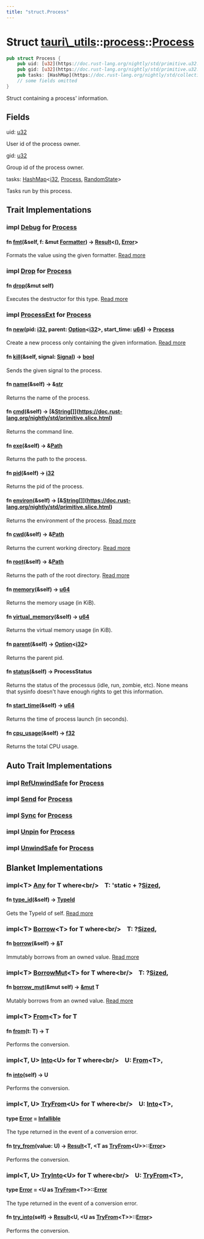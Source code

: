 ```yaml
---
title: "struct.Process"
---
```


Struct [tauri\\\_utils](/docs/api/rust/tauri\_utils/../index.html)::[process](/docs/api/rust/tauri\_utils/index.html)::[Process](/docs/api/rust/tauri\_utils/)
==============================================================================================================================================================

```rust
pub struct Process {
    pub uid: [u32](https://doc.rust-lang.org/nightly/std/primitive.u32.html),
    pub gid: [u32](https://doc.rust-lang.org/nightly/std/primitive.u32.html),
    pub tasks: [HashMap](https://doc.rust-lang.org/nightly/std/collections/hash/map/struct.HashMap.html "struct std::collections::hash::map::HashMap")&lt;[i32](https://doc.rust-lang.org/nightly/std/primitive.i32.html), [Process](/docs/api/rust/tauri\_utils/../../tauri\_utils/process/struct.Process.html "struct tauri\_utils::process::Process"), [RandomState](https://doc.rust-lang.org/nightly/std/collections/hash/map/struct.RandomState.html "struct std::collections::hash::map::RandomState")\&gt;,
    // some fields omitted
}
```

Struct containing a process' information.

Fields
------

<span>uid: [u32](https://doc.rust-lang.org/nightly/std/primitive.u32.html)</span>

User id of the process owner.

<span>gid: [u32](https://doc.rust-lang.org/nightly/std/primitive.u32.html)</span>

Group id of the process owner.

<span>tasks: [HashMap](https://doc.rust-lang.org/nightly/std/collections/hash/map/struct.HashMap.html "struct std::collections::hash::map::HashMap")&lt;[i32](https://doc.rust-lang.org/nightly/std/primitive.i32.html), [Process](/docs/api/rust/tauri\_utils/../../tauri\_utils/process/struct.Process.html "struct tauri\_utils::process::Process"), [RandomState](https://doc.rust-lang.org/nightly/std/collections/hash/map/struct.RandomState.html "struct std::collections::hash::map::RandomState")&gt;</span>

Tasks run by this process.

Trait Implementations
---------------------

### <span>impl [Debug](https://doc.rust-lang.org/nightly/core/fmt/trait.Debug.html "trait core::fmt::Debug") for [Process](/docs/api/rust/tauri\_utils/../../tauri\_utils/process/struct.Process.html "struct tauri\_utils::process::Process")</span>

#### <span>fn [fmt](https://doc.rust-lang.org/nightly/core/fmt/trait.Debug.html#tymethod.fmt)(&self, f: &mut [Formatter](https://doc.rust-lang.org/nightly/core/fmt/struct.Formatter.html "struct core::fmt::Formatter")) -&gt; [Result](https://doc.rust-lang.org/nightly/core/result/enum.Result.html "enum core::result::Result")&lt;[()](https://doc.rust-lang.org/nightly/std/primitive.unit.html), [Error](https://doc.rust-lang.org/nightly/core/fmt/struct.Error.html "struct core::fmt::Error")&gt;</span>

Formats the value using the given formatter. [Read more](https://doc.rust-lang.org/nightly/core/fmt/trait.Debug.html#tymethod.fmt)

### <span>impl [Drop](https://doc.rust-lang.org/nightly/core/ops/drop/trait.Drop.html "trait core::ops::drop::Drop") for [Process](/docs/api/rust/tauri\_utils/../../tauri\_utils/process/struct.Process.html "struct tauri\_utils::process::Process")</span>

#### <span>fn [drop](https://doc.rust-lang.org/nightly/core/ops/drop/trait.Drop.html#tymethod.drop)(&mut self)</span>

Executes the destructor for this type. [Read more](https://doc.rust-lang.org/nightly/core/ops/drop/trait.Drop.html#tymethod.drop)

### <span>impl [ProcessExt](/docs/api/rust/tauri\_utils/../../tauri\_utils/process/trait.ProcessExt.html "trait tauri\_utils::process::ProcessExt") for [Process](/docs/api/rust/tauri\_utils/../../tauri\_utils/process/struct.Process.html "struct tauri\_utils::process::Process")</span>

#### <span>fn [new](/docs/api/rust/tauri\_utils/../../tauri\_utils/process/trait.ProcessExt.html#tymethod.new)(pid: [i32](https://doc.rust-lang.org/nightly/std/primitive.i32.html), parent: [Option](https://doc.rust-lang.org/nightly/core/option/enum.Option.html "enum core::option::Option")&lt;[i32](https://doc.rust-lang.org/nightly/std/primitive.i32.html)&gt;, start\_time: [u64](https://doc.rust-lang.org/nightly/std/primitive.u64.html)) -&gt; [Process](/docs/api/rust/tauri\_utils/../../tauri\_utils/process/struct.Process.html "struct tauri\_utils::process::Process")</span>

Create a new process only containing the given information. [Read more](/docs/api/rust/tauri\_utils/../../tauri\_utils/process/trait.ProcessExt.html#tymethod.new)

#### <span>fn [kill](/docs/api/rust/tauri\_utils/../../tauri\_utils/process/trait.ProcessExt.html#tymethod.kill)(&self, signal: [Signal](/docs/api/rust/tauri\_utils/../../tauri\_utils/process/enum.Signal.html "enum tauri\_utils::process::Signal")) -&gt; [bool](https://doc.rust-lang.org/nightly/std/primitive.bool.html)</span>

Sends the given <span>signal</span> to the process.

#### <span>fn [name](/docs/api/rust/tauri\_utils/../../tauri\_utils/process/trait.ProcessExt.html#tymethod.name)(&self) -&gt; &[str](https://doc.rust-lang.org/nightly/std/primitive.str.html)</span>

Returns the name of the process.

#### <span>fn [cmd](/docs/api/rust/tauri\_utils/../../tauri\_utils/process/trait.ProcessExt.html#tymethod.cmd)(&self) -&gt; [&[](https://doc.rust-lang.org/nightly/std/primitive.slice.html)[String](https://doc.rust-lang.org/nightly/alloc/string/struct.String.html "struct alloc::string::String")[]](https://doc.rust-lang.org/nightly/std/primitive.slice.html)</span>

Returns the command line.

#### <span>fn [exe](/docs/api/rust/tauri\_utils/../../tauri\_utils/process/trait.ProcessExt.html#tymethod.exe)(&self) -&gt; &[Path](https://doc.rust-lang.org/nightly/std/path/struct.Path.html "struct std::path::Path")</span>

Returns the path to the process.

#### <span>fn [pid](/docs/api/rust/tauri\_utils/../../tauri\_utils/process/trait.ProcessExt.html#tymethod.pid)(&self) -&gt; [i32](https://doc.rust-lang.org/nightly/std/primitive.i32.html)</span>

Returns the pid of the process.

#### <span>fn [environ](/docs/api/rust/tauri\_utils/../../tauri\_utils/process/trait.ProcessExt.html#tymethod.environ)(&self) -&gt; [&[](https://doc.rust-lang.org/nightly/std/primitive.slice.html)[String](https://doc.rust-lang.org/nightly/alloc/string/struct.String.html "struct alloc::string::String")[]](https://doc.rust-lang.org/nightly/std/primitive.slice.html)</span>

Returns the environment of the process. [Read more](/docs/api/rust/tauri\_utils/../../tauri\_utils/process/trait.ProcessExt.html#tymethod.environ)

#### <span>fn [cwd](/docs/api/rust/tauri\_utils/../../tauri\_utils/process/trait.ProcessExt.html#tymethod.cwd)(&self) -&gt; &[Path](https://doc.rust-lang.org/nightly/std/path/struct.Path.html "struct std::path::Path")</span>

Returns the current working directory. [Read more](/docs/api/rust/tauri\_utils/../../tauri\_utils/process/trait.ProcessExt.html#tymethod.cwd)

#### <span>fn [root](/docs/api/rust/tauri\_utils/../../tauri\_utils/process/trait.ProcessExt.html#tymethod.root)(&self) -&gt; &[Path](https://doc.rust-lang.org/nightly/std/path/struct.Path.html "struct std::path::Path")</span>

Returns the path of the root directory. [Read more](/docs/api/rust/tauri\_utils/../../tauri\_utils/process/trait.ProcessExt.html#tymethod.root)

#### <span>fn [memory](/docs/api/rust/tauri\_utils/../../tauri\_utils/process/trait.ProcessExt.html#tymethod.memory)(&self) -&gt; [u64](https://doc.rust-lang.org/nightly/std/primitive.u64.html)</span>

Returns the memory usage (in KiB).

#### <span>fn [virtual\_memory](/docs/api/rust/tauri\_utils/../../tauri\_utils/process/trait.ProcessExt.html#tymethod.virtual\_memory)(&self) -&gt; [u64](https://doc.rust-lang.org/nightly/std/primitive.u64.html)</span>

Returns the virtual memory usage (in KiB).

#### <span>fn [parent](/docs/api/rust/tauri\_utils/../../tauri\_utils/process/trait.ProcessExt.html#tymethod.parent)(&self) -&gt; [Option](https://doc.rust-lang.org/nightly/core/option/enum.Option.html "enum core::option::Option")&lt;[i32](https://doc.rust-lang.org/nightly/std/primitive.i32.html)&gt;</span>

Returns the parent pid.

#### <span>fn [status](/docs/api/rust/tauri\_utils/../../tauri\_utils/process/trait.ProcessExt.html#tymethod.status)(&self) -&gt; ProcessStatus</span>

Returns the status of the processus (idle, run, zombie, etc). <span>None</span> means that <span>sysinfo</span> doesn't have enough rights to get this information.

#### <span>fn [start\_time](/docs/api/rust/tauri\_utils/../../tauri\_utils/process/trait.ProcessExt.html#tymethod.start\_time)(&self) -&gt; [u64](https://doc.rust-lang.org/nightly/std/primitive.u64.html)</span>

Returns the time of process launch (in seconds).

#### <span>fn [cpu\_usage](/docs/api/rust/tauri\_utils/../../tauri\_utils/process/trait.ProcessExt.html#tymethod.cpu\_usage)(&self) -&gt; [f32](https://doc.rust-lang.org/nightly/std/primitive.f32.html)</span>

Returns the total CPU usage.

Auto Trait Implementations
--------------------------

### <span>impl [RefUnwindSafe](https://doc.rust-lang.org/nightly/std/panic/trait.RefUnwindSafe.html "trait std::panic::RefUnwindSafe") for [Process](/docs/api/rust/tauri\_utils/../../tauri\_utils/process/struct.Process.html "struct tauri\_utils::process::Process")</span>

### <span>impl [Send](https://doc.rust-lang.org/nightly/core/marker/trait.Send.html "trait core::marker::Send") for [Process](/docs/api/rust/tauri\_utils/../../tauri\_utils/process/struct.Process.html "struct tauri\_utils::process::Process")</span>

### <span>impl [Sync](https://doc.rust-lang.org/nightly/core/marker/trait.Sync.html "trait core::marker::Sync") for [Process](/docs/api/rust/tauri\_utils/../../tauri\_utils/process/struct.Process.html "struct tauri\_utils::process::Process")</span>

### <span>impl [Unpin](https://doc.rust-lang.org/nightly/core/marker/trait.Unpin.html "trait core::marker::Unpin") for [Process](/docs/api/rust/tauri\_utils/../../tauri\_utils/process/struct.Process.html "struct tauri\_utils::process::Process")</span>

### <span>impl [UnwindSafe](https://doc.rust-lang.org/nightly/std/panic/trait.UnwindSafe.html "trait std::panic::UnwindSafe") for [Process](/docs/api/rust/tauri\_utils/../../tauri\_utils/process/struct.Process.html "struct tauri\_utils::process::Process")</span>

Blanket Implementations
-----------------------

### <span>impl&lt;T&gt; [Any](https://doc.rust-lang.org/nightly/core/any/trait.Any.html "trait core::any::Any") for T where&lt;br/&gt;    T: 'static + ?[Sized](https://doc.rust-lang.org/nightly/core/marker/trait.Sized.html "trait core::marker::Sized"),</span> 

#### <span>fn [type\_id](https://doc.rust-lang.org/nightly/core/any/trait.Any.html#tymethod.type\_id)(&self) -&gt; [TypeId](https://doc.rust-lang.org/nightly/core/any/struct.TypeId.html "struct core::any::TypeId")</span>

Gets the <span>TypeId</span> of <span>self</span>. [Read more](https://doc.rust-lang.org/nightly/core/any/trait.Any.html#tymethod.type\_id)

### <span>impl&lt;T&gt; [Borrow](https://doc.rust-lang.org/nightly/core/borrow/trait.Borrow.html "trait core::borrow::Borrow")&lt;T&gt; for T where&lt;br/&gt;    T: ?[Sized](https://doc.rust-lang.org/nightly/core/marker/trait.Sized.html "trait core::marker::Sized"),</span> 

#### <span>fn [borrow](https://doc.rust-lang.org/nightly/core/borrow/trait.Borrow.html#tymethod.borrow)(&self) -&gt; [&](https://doc.rust-lang.org/nightly/std/primitive.reference.html)T</span>

Immutably borrows from an owned value. [Read more](https://doc.rust-lang.org/nightly/core/borrow/trait.Borrow.html#tymethod.borrow)

### <span>impl&lt;T&gt; [BorrowMut](https://doc.rust-lang.org/nightly/core/borrow/trait.BorrowMut.html "trait core::borrow::BorrowMut")&lt;T&gt; for T where&lt;br/&gt;    T: ?[Sized](https://doc.rust-lang.org/nightly/core/marker/trait.Sized.html "trait core::marker::Sized"),</span> 

#### <span>fn [borrow\_mut](https://doc.rust-lang.org/nightly/core/borrow/trait.BorrowMut.html#tymethod.borrow\_mut)(&mut self) -&gt; [&mut](https://doc.rust-lang.org/nightly/std/primitive.reference.html) T</span>

Mutably borrows from an owned value. [Read more](https://doc.rust-lang.org/nightly/core/borrow/trait.BorrowMut.html#tymethod.borrow\_mut)

### <span>impl&lt;T&gt; [From](https://doc.rust-lang.org/nightly/core/convert/trait.From.html "trait core::convert::From")&lt;T&gt; for T</span>

#### <span>fn [from](https://doc.rust-lang.org/nightly/core/convert/trait.From.html#tymethod.from)(t: T) -&gt; T</span>

Performs the conversion.

### <span>impl&lt;T, U&gt; [Into](https://doc.rust-lang.org/nightly/core/convert/trait.Into.html "trait core::convert::Into")&lt;U&gt; for T where&lt;br/&gt;    U: [From](https://doc.rust-lang.org/nightly/core/convert/trait.From.html "trait core::convert::From")&lt;T&gt;,</span> 

#### <span>fn [into](https://doc.rust-lang.org/nightly/core/convert/trait.Into.html#tymethod.into)(self) -&gt; U</span>

Performs the conversion.

### <span>impl&lt;T, U&gt; [TryFrom](https://doc.rust-lang.org/nightly/core/convert/trait.TryFrom.html "trait core::convert::TryFrom")&lt;U&gt; for T where&lt;br/&gt;    U: [Into](https://doc.rust-lang.org/nightly/core/convert/trait.Into.html "trait core::convert::Into")&lt;T&gt;,</span> 

#### <span>type [Error](https://doc.rust-lang.org/nightly/core/convert/trait.TryFrom.html#associatedtype.Error) = [Infallible](https://doc.rust-lang.org/nightly/core/convert/enum.Infallible.html "enum core::convert::Infallible")</span>

The type returned in the event of a conversion error.

#### <span>fn [try\_from](https://doc.rust-lang.org/nightly/core/convert/trait.TryFrom.html#tymethod.try\_from)(value: U) -&gt; [Result](https://doc.rust-lang.org/nightly/core/result/enum.Result.html "enum core::result::Result")&lt;T, &lt;T as [TryFrom](https://doc.rust-lang.org/nightly/core/convert/trait.TryFrom.html "trait core::convert::TryFrom")&lt;U&gt;&gt;::[Error](https://doc.rust-lang.org/nightly/core/convert/trait.TryFrom.html#associatedtype.Error "type core::convert::TryFrom::Error")&gt;</span>

Performs the conversion.

### <span>impl&lt;T, U&gt; [TryInto](https://doc.rust-lang.org/nightly/core/convert/trait.TryInto.html "trait core::convert::TryInto")&lt;U&gt; for T where&lt;br/&gt;    U: [TryFrom](https://doc.rust-lang.org/nightly/core/convert/trait.TryFrom.html "trait core::convert::TryFrom")&lt;T&gt;,</span> 

#### <span>type [Error](https://doc.rust-lang.org/nightly/core/convert/trait.TryInto.html#associatedtype.Error) = &lt;U as [TryFrom](https://doc.rust-lang.org/nightly/core/convert/trait.TryFrom.html "trait core::convert::TryFrom")&lt;T&gt;&gt;::[Error](https://doc.rust-lang.org/nightly/core/convert/trait.TryFrom.html#associatedtype.Error "type core::convert::TryFrom::Error")</span>

The type returned in the event of a conversion error.

#### <span>fn [try\_into](https://doc.rust-lang.org/nightly/core/convert/trait.TryInto.html#tymethod.try\_into)(self) -&gt; [Result](https://doc.rust-lang.org/nightly/core/result/enum.Result.html "enum core::result::Result")&lt;U, &lt;U as [TryFrom](https://doc.rust-lang.org/nightly/core/convert/trait.TryFrom.html "trait core::convert::TryFrom")&lt;T&gt;&gt;::[Error](https://doc.rust-lang.org/nightly/core/convert/trait.TryFrom.html#associatedtype.Error "type core::convert::TryFrom::Error")&gt;</span>

Performs the conversion.
      